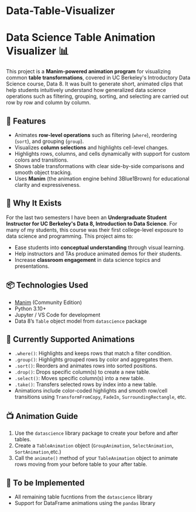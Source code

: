 # Data-Table-Visualizer
# Data Science Table Animation Visualizer 📊

This project is a **Manim-powered animation program** for visualizing common **table transformations**, covered in UC Berkeley's Introductory Data Science course, Data 8. It was built to generate short, animated clips that help students intuitively understand how generalized data science operations such as filtering, grouping, sorting, and selecting are carried out row by row and column by column.

## 🚀 Features

- Animates **row-level operations** such as filtering (`where`), reordering (`sort`), and grouping (`group`).
- Visualizes **column selections** and highlights cell-level changes.
- Highlights rows, columns, and cells dynamically with support for custom colors and transitions.
- Shows table transformations with clear side-by-side comparisons and smooth object tracking.
- Uses **Manim** (the animation engine behind 3Blue1Brown) for educational clarity and expressiveness.

## 🧠 Why It Exists

For the last two semesters I have been an **Undergraduate Student Instructor for UC Berkeley's Data 8, Introduction to Data Science**. For many of my students, this course was their first college-level exposure to data science and programming. This project aims to:
- Ease students into **conceptual understanding** through visual learning.
- Help instructors and TAs produce animated demos for their students.
- Increase **classroom engagement** in data science topics and presentations.

## 📦 Technologies Used

- [Manim](https://docs.manim.community/en/stable/) (Community Edition)
- Python 3.10+
- Jupyter / VS Code for development
- Data 8’s `Table` object model from `datascience` package

## 📁 Currently Supported Animations

- `.where()`: Highlights and keeps rows that match a filter condition.
- `.group()`: Highlights grouped rows by color and aggregates them.
- `.sort()`: Reorders and animates rows into sorted positions.
- `.drop()`: Drops specific column(s) to create a new table.
- `.select()`: Moves specific column(s) into a new table.
- `.take()`: Transfers selected rows by index into a new table.
-  Animations include color-coded highlights and smooth row/cell transitions using `TransformFromCopy`, `FadeIn`, `SurroundingRectangle`, etc.

## 📺 Animation Guide

1) Use the `datascience` library package to create your before and after tables.
2) Create a `TableAnimation` object (`GroupAnimation`, `SelectAnimation`, `SortAnimation`,etc.)
3) Call the `animate()` method of your `TableAnimation` object to animate rows moving from your before table to your after table.


## 🔧 To be Implemented
- All remaining table fucntions from the `datascience` library
- Support for DataFrame animations using the `pandas` library
